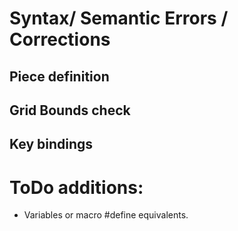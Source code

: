 # Syntax/ Semantic Errors / Corrections

## Piece definition

## Grid Bounds check

## Key bindings

# ToDo additions:
- Variables or macro #define equivalents.
